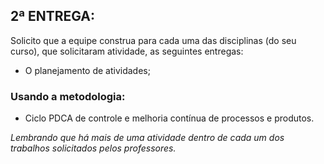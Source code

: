 ## 2ª ENTREGA:
Solicito que a equipe construa para cada uma das disciplinas (do seu curso), que solicitaram atividade, as seguintes entregas:

- O planejamento de atividades;

### Usando a metodologia:

- Ciclo PDCA de controle e melhoria contínua de processos e produtos.

*Lembrando que há mais de uma atividade dentro de cada um dos trabalhos solicitados pelos professores.*


